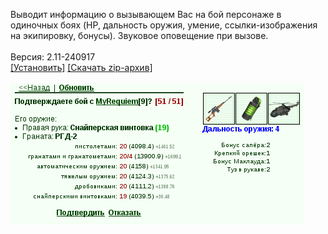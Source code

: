Выводит информацию о вызывающем Вас на бой персонаже в одиночных боях (HP, дальность оружия, умение, ссылки-изображения на экипировку, бонусы). Звуковое оповещение при вызове.
<br>
<br>
Версия: 2.11-240917
<br>
[[Установить]](https://raw.githubusercontent.com/MyRequiem/comfortablePlayingInGW/master/separatedScripts/One2OneCallerInfo/one2OneCallerInfo.user.js) [[Скачать zip-архив]](https://raw.githubusercontent.com/MyRequiem/comfortablePlayingInGW/master/separatedScripts/One2OneCallerInfo/one2OneCallerInfo.user.js.zip)
<br>
<br>
![One2OneCallerInfo](https://raw.githubusercontent.com/MyRequiem/comfortablePlayingInGW/master/imgs/One2OneCallerInfo/screen.png)
<br>
